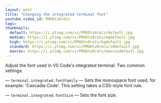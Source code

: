 ```yaml
---
layout: post
title: "Changing the integrated terminal font"
youtube_video_id: PMUDtz8roCs
tags:
thumbnails:
  default: https://i.ytimg.com/vi/PMUDtz8roCs/default.jpg
  medium: https://i.ytimg.com/vi/PMUDtz8roCs/mqdefault.jpg
  high: https://i.ytimg.com/vi/PMUDtz8roCs/hqdefault.jpg
  standard: https://i.ytimg.com/vi/PMUDtz8roCs/sddefault.jpg
  maxres: https://i.ytimg.com/vi/PMUDtz8roCs/maxresdefault.jpg
---
```


Adjust the font used in VS Code's integrated terminal. Two common settings:

— `terminal.integrated.fontFamily` — Sets the monospace font used, for example: 'Cascadia Code'. This setting takes a CSS-style font rule. 

— `terminal.integrated.fontSize` — Sets the font size.
